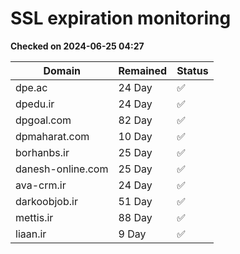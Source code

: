 # SSL expiration monitoring

**Checked on 2024-06-25 04:27**

| Domain | Remained | Status       |
|--------|----------|--------------|
| dpe.ac     | 24 Day   | ✅ |
| dpedu.ir     | 24 Day   | ✅ |
| dpgoal.com     | 82 Day   | ✅ |
| dpmaharat.com     | 10 Day   | ✅ |
| borhanbs.ir     | 25 Day   | ✅ |
| danesh-online.com     | 25 Day   | ✅ |
| ava-crm.ir     | 24 Day   | ✅ |
| darkoobjob.ir     | 51 Day   | ✅ |
| mettis.ir     | 88 Day   | ✅ |
| liaan.ir     | 9 Day   | ✅ |
